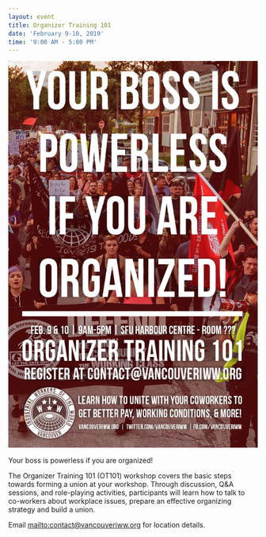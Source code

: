 ```yaml
---
layout: event
title: Organizer Training 101
date: 'February 9-10, 2019'
time: '9:00 AM - 5:00 PM'
---
```


![](/assets/ot101_poster_idea_slight_red_tint.jpg)

Your boss is powerless if you are organized!

The Organizer Training 101 (OT101) workshop covers the basic steps towards forming a union at your workshop. Through discussion, Q&A sessions, and role-playing activities, participants will learn how to talk to co-workers about workplace issues, prepare an effective organizing strategy and build a union.

Email <mailto:contact@vancouveriww.org> for location details.
